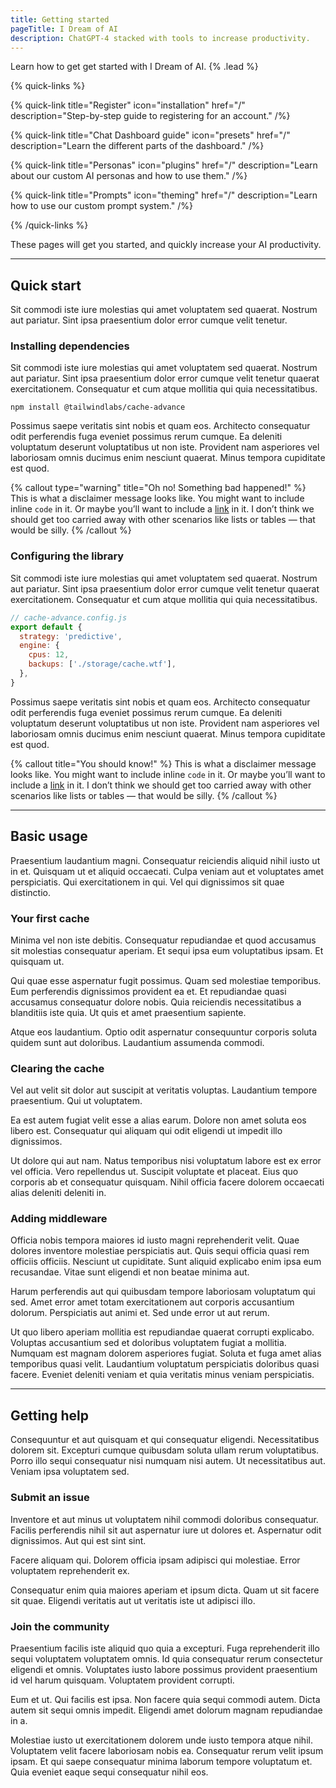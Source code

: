 ```yaml
---
title: Getting started
pageTitle: I Dream of AI
description: ChatGPT-4 stacked with tools to increase productivity.
---
```


Learn how to get get started with I Dream of AI. {% .lead %}

{% quick-links %}

{% quick-link title="Register" icon="installation" href="/" description="Step-by-step guide to registering for an account." /%}

{% quick-link title="Chat Dashboard guide" icon="presets" href="/" description="Learn the different parts of the dashboard." /%}

{% quick-link title="Personas" icon="plugins" href="/" description="Learn about our custom AI personas and how to use them." /%}

{% quick-link title="Prompts" icon="theming" href="/" description="Learn how to use our custom prompt system." /%}

{% /quick-links %}

These pages will get you started, and quickly increase your AI productivity.

---

## Quick start

Sit commodi iste iure molestias qui amet voluptatem sed quaerat. Nostrum aut pariatur. Sint ipsa praesentium dolor error cumque velit tenetur.

### Installing dependencies

Sit commodi iste iure molestias qui amet voluptatem sed quaerat. Nostrum aut pariatur. Sint ipsa praesentium dolor error cumque velit tenetur quaerat exercitationem. Consequatur et cum atque mollitia qui quia necessitatibus.

```shell
npm install @tailwindlabs/cache-advance
```

Possimus saepe veritatis sint nobis et quam eos. Architecto consequatur odit perferendis fuga eveniet possimus rerum cumque. Ea deleniti voluptatum deserunt voluptatibus ut non iste. Provident nam asperiores vel laboriosam omnis ducimus enim nesciunt quaerat. Minus tempora cupiditate est quod.

{% callout type="warning" title="Oh no! Something bad happened!" %}
This is what a disclaimer message looks like. You might want to include inline `code` in it. Or maybe you’ll want to include a [link](/) in it. I don’t think we should get too carried away with other scenarios like lists or tables — that would be silly.
{% /callout %}

### Configuring the library

Sit commodi iste iure molestias qui amet voluptatem sed quaerat. Nostrum aut pariatur. Sint ipsa praesentium dolor error cumque velit tenetur quaerat exercitationem. Consequatur et cum atque mollitia qui quia necessitatibus.

```js
// cache-advance.config.js
export default {
  strategy: 'predictive',
  engine: {
    cpus: 12,
    backups: ['./storage/cache.wtf'],
  },
}
```

Possimus saepe veritatis sint nobis et quam eos. Architecto consequatur odit perferendis fuga eveniet possimus rerum cumque. Ea deleniti voluptatum deserunt voluptatibus ut non iste. Provident nam asperiores vel laboriosam omnis ducimus enim nesciunt quaerat. Minus tempora cupiditate est quod.

{% callout title="You should know!" %}
This is what a disclaimer message looks like. You might want to include inline `code` in it. Or maybe you’ll want to include a [link](/) in it. I don’t think we should get too carried away with other scenarios like lists or tables — that would be silly.
{% /callout %}

---

## Basic usage

Praesentium laudantium magni. Consequatur reiciendis aliquid nihil iusto ut in et. Quisquam ut et aliquid occaecati. Culpa veniam aut et voluptates amet perspiciatis. Qui exercitationem in qui. Vel qui dignissimos sit quae distinctio.

### Your first cache

Minima vel non iste debitis. Consequatur repudiandae et quod accusamus sit molestias consequatur aperiam. Et sequi ipsa eum voluptatibus ipsam. Et quisquam ut.

Qui quae esse aspernatur fugit possimus. Quam sed molestiae temporibus. Eum perferendis dignissimos provident ea et. Et repudiandae quasi accusamus consequatur dolore nobis. Quia reiciendis necessitatibus a blanditiis iste quia. Ut quis et amet praesentium sapiente.

Atque eos laudantium. Optio odit aspernatur consequuntur corporis soluta quidem sunt aut doloribus. Laudantium assumenda commodi.

### Clearing the cache

Vel aut velit sit dolor aut suscipit at veritatis voluptas. Laudantium tempore praesentium. Qui ut voluptatem.

Ea est autem fugiat velit esse a alias earum. Dolore non amet soluta eos libero est. Consequatur qui aliquam qui odit eligendi ut impedit illo dignissimos.

Ut dolore qui aut nam. Natus temporibus nisi voluptatum labore est ex error vel officia. Vero repellendus ut. Suscipit voluptate et placeat. Eius quo corporis ab et consequatur quisquam. Nihil officia facere dolorem occaecati alias deleniti deleniti in.

### Adding middleware

Officia nobis tempora maiores id iusto magni reprehenderit velit. Quae dolores inventore molestiae perspiciatis aut. Quis sequi officia quasi rem officiis officiis. Nesciunt ut cupiditate. Sunt aliquid explicabo enim ipsa eum recusandae. Vitae sunt eligendi et non beatae minima aut.

Harum perferendis aut qui quibusdam tempore laboriosam voluptatum qui sed. Amet error amet totam exercitationem aut corporis accusantium dolorum. Perspiciatis aut animi et. Sed unde error ut aut rerum.

Ut quo libero aperiam mollitia est repudiandae quaerat corrupti explicabo. Voluptas accusantium sed et doloribus voluptatem fugiat a mollitia. Numquam est magnam dolorem asperiores fugiat. Soluta et fuga amet alias temporibus quasi velit. Laudantium voluptatum perspiciatis doloribus quasi facere. Eveniet deleniti veniam et quia veritatis minus veniam perspiciatis.

---

## Getting help

Consequuntur et aut quisquam et qui consequatur eligendi. Necessitatibus dolorem sit. Excepturi cumque quibusdam soluta ullam rerum voluptatibus. Porro illo sequi consequatur nisi numquam nisi autem. Ut necessitatibus aut. Veniam ipsa voluptatem sed.

### Submit an issue

Inventore et aut minus ut voluptatem nihil commodi doloribus consequatur. Facilis perferendis nihil sit aut aspernatur iure ut dolores et. Aspernatur odit dignissimos. Aut qui est sint sint.

Facere aliquam qui. Dolorem officia ipsam adipisci qui molestiae. Error voluptatem reprehenderit ex.

Consequatur enim quia maiores aperiam et ipsum dicta. Quam ut sit facere sit quae. Eligendi veritatis aut ut veritatis iste ut adipisci illo.

### Join the community

Praesentium facilis iste aliquid quo quia a excepturi. Fuga reprehenderit illo sequi voluptatem voluptatem omnis. Id quia consequatur rerum consectetur eligendi et omnis. Voluptates iusto labore possimus provident praesentium id vel harum quisquam. Voluptatem provident corrupti.

Eum et ut. Qui facilis est ipsa. Non facere quia sequi commodi autem. Dicta autem sit sequi omnis impedit. Eligendi amet dolorum magnam repudiandae in a.

Molestiae iusto ut exercitationem dolorem unde iusto tempora atque nihil. Voluptatem velit facere laboriosam nobis ea. Consequatur rerum velit ipsum ipsam. Et qui saepe consequatur minima laborum tempore voluptatum et. Quia eveniet eaque sequi consequatur nihil eos.
